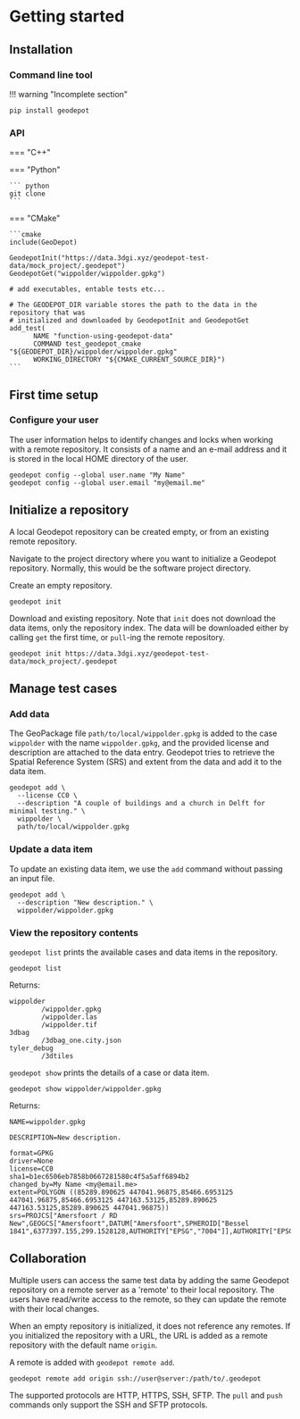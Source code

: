 # Getting started

## Installation

### Command line tool

!!! warning "Incomplete section"

```shell
pip install geodepot
```

### API

=== "C++"

    

=== "Python"

    ``` python
    git clone 
    ```

=== "CMake"

    ```cmake
    include(GeoDepot)
    
    GeodepotInit("https://data.3dgi.xyz/geodepot-test-data/mock_project/.geodepot")
    GeodepotGet("wippolder/wippolder.gpkg")

    # add executables, entable tests etc...

    # The GEODEPOT_DIR variable stores the path to the data in the repository that was 
    # initialized and downloaded by GeodepotInit and GeodepotGet
    add_test(
          NAME "function-using-geodepot-data"
          COMMAND test_geodepot_cmake "${GEODEPOT_DIR}/wippolder/wippolder.gpkg"
          WORKING_DIRECTORY "${CMAKE_CURRENT_SOURCE_DIR}")
    ```

## First time setup

### Configure your user

The user information helps to identify changes and locks when working with a remote repository.
It consists of a name and an e-mail address and it is stored in the local HOME directory of the user.

```shell
geodepot config --global user.name "My Name"
geodepot config --global user.email "my@email.me"
```

## Initialize a repository

A local Geodepot repository can be created empty, or from an existing remote repository.

Navigate to the project directory where you want to initialize a Geodepot repository.
Normally, this would be the software project directory.

Create an empty repository.

```shell
geodepot init
```

Download and existing repository.
Note that `init` does not download the data items, only the repository index.
The data will be downloaded either by calling `get` the first time, or `pull`-ing the remote repository.

```shell
geodepot init https://data.3dgi.xyz/geodepot-test-data/mock_project/.geodepot
```

## Manage test cases

### Add data

The GeoPackage file `path/to/local/wippolder.gpkg` is added to the case `wippolder` with the name `wippolder.gpkg`, and the provided license and description are attached to the data entry.
Geodepot tries to retrieve the Spatial Reference System (SRS) and extent from the data and add it to the data item.

```shell
geodepot add \
  --license CC0 \
  --description "A couple of buildings and a church in Delft for minimal testing." \
  wippolder \
  path/to/local/wippolder.gpkg
```

### Update a data item

To update an existing data item, we use the `add` command without passing an input file.

```shell
geodepot add \
  --description "New description." \
  wippolder/wippolder.gpkg
```

### View the repository contents

`geodepot list` prints the available cases and data items in the repository.

```shell
geodepot list
```

Returns:

```shell
wippolder
        /wippolder.gpkg
        /wippolder.las
        /wippolder.tif
3dbag
        /3dbag_one.city.json
tyler_debug
        /3dtiles
```

`geodepot show` prints the details of a case or data item.

```shell
geodepot show wippolder/wippolder.gpkg
```

Returns:

```shell
NAME=wippolder.gpkg

DESCRIPTION=New description.

format=GPKG
driver=None
license=CC0
sha1=b1ec6506eb7858b0667281580c4f5a5aff6894b2
changed_by=My Name <my@email.me>
extent=POLYGON ((85289.890625 447041.96875,85466.6953125 447041.96875,85466.6953125 447163.53125,85289.890625 447163.53125,85289.890625 447041.96875))
srs=PROJCS["Amersfoort / RD New",GEOGCS["Amersfoort",DATUM["Amersfoort",SPHEROID["Bessel 1841",6377397.155,299.1528128,AUTHORITY["EPSG","7004"]],AUTHORITY["EPSG","6289"]],PRIMEM["Greenwich",0,AUTHORITY["EPSG","8901"]],UNIT["degree",0.0174532925199433,AUTHORITY["EPSG","9122"]],AUTHORITY["EPSG","4289"]],PROJECTION["Oblique_Stereographic"],PARAMETER["latitude_of_origin",52.1561605555556],PARAMETER["central_meridian",5.38763888888889],PARAMETER["scale_factor",0.9999079],PARAMETER["false_easting",155000],PARAMETER["false_northing",463000],UNIT["metre",1,AUTHORITY["EPSG","9001"]],AXIS["Easting",EAST],AXIS["Northing",NORTH],AUTHORITY["EPSG","28992"]]
```

## Collaboration

Multiple users can access the same test data by adding the same Geodepot repository on a remote server as a 'remote' to their local repository.
The users have read/write access to the remote, so they can update the remote with their local changes.

When an empty repository is initialized, it does not reference any remotes.
If you initialized the repository with a URL, the URL is added as a remote repository with the default name `origin`.

A remote is added with `geodepot remote add`.

```shell
geodepot remote add origin ssh://user@server:/path/to/.geodepot
```

The supported protocols are HTTP, HTTPS, SSH, SFTP. 
The `pull` and `push` commands only support the SSH and SFTP protocols.


